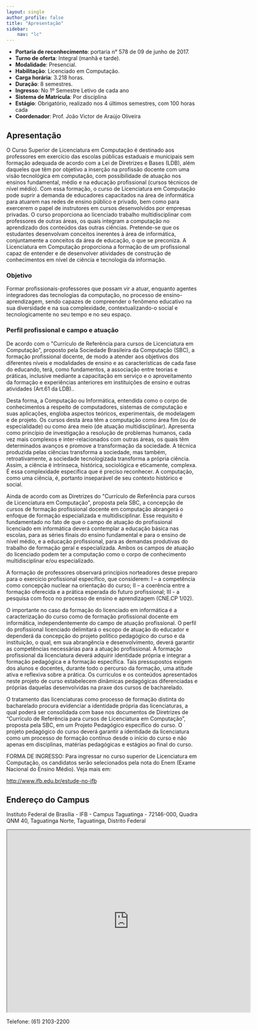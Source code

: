 ```yaml
---
layout: single
author_profile: false
title: "Apresentação"
sidebar:
    nav: "lc"
---
```


- **Portaria de reconhecimento**: portaria n° 578 de 09 de junho de 2017.
- **Turno de oferta**: Integral (manhã e tarde).
- **Modalidade**: Presencial.
- **Habilitação**: Licenciado em Computação.
- **Carga horária**: 3.218 horas.
- **Duração**: 8 semestres.
- **Ingresso**: No 1º Semestre Letivo de cada ano
- **Sistema de Matrícula**: Por disciplina
- **Estágio**: Obrigatório, realizado nos 4 últimos semestres, com 100 horas cada
- **Coordenador**: Prof. João Victor de Araújo Oliveira

## Apresentação 

O Curso Superior de Licenciatura em Computação é destinado aos professores em exercício das escolas públicas estaduais e municipais sem formação adequada de acordo com a Lei de Diretrizes e Bases (LDB), além daqueles que têm por objetivo a inserção na profissão docente com uma visão tecnológica em computação, com possibilidade de atuação nos ensinos fundamental, médio e na educação profissional (cursos técnicos de nível médio). Com essa formação, o curso de Licenciatura em Computação pode suprir a demanda de educadores capacitados na área de informática para atuarem nas redes de ensino público e privado, bem como para exercerem o papel de instrutores em cursos desenvolvidos por empresas privadas. O curso proporciona ao licenciado trabalho multidisciplinar com professores de outras áreas, os quais integram a computação no aprendizado dos conteúdos das outras ciências. Pretende-se que os estudantes desenvolvam conceitos inerentes à área de informática, conjuntamente a conceitos da área de educação, o que se preconiza. A Licenciatura em Computação proporciona a formação de um profissional capaz de entender e de desenvolver atividades de construção de conhecimentos em nível de ciência e tecnologia da informação.

### Objetivo ###

Formar profissionais-professores que possam vir a atuar, enquanto agentes integradores das tecnologias da computação, no processo de ensino-aprendizagem, sendo capazes de compreender o fenômeno educativo na sua diversidade e na sua complexidade, contextualizando-o social e tecnologicamente no seu tempo e no seu espaço.

### Perfil profissional e campo e atuação ###

De acordo com o "Currículo de Referência para cursos de Licenciatura em Computação", proposto pela Sociedade Brasileira da Computação (SBC), a formação profissional docente, de modo a atender aos objetivos dos diferentes níveis e modalidades de ensino e as características de cada fase do educando, terá, como fundamentos, a associação entre teorias e práticas, inclusive mediante a capacitação em serviço e o aproveitamento da formação e experiências anteriores em instituições de ensino e outras atividades (Art.61 da LDB)..

Desta forma, a Computação ou Informática, entendida como o corpo de conhecimentos a respeito de computadores, sistemas de computação e suas aplicações, engloba aspectos teóricos, experimentais, de modelagem e de projeto. Os cursos desta área têm a computação como área fim (ou de especialidade) ou como área meio (de atuação multidisciplinar). Apresenta como princípio de investigação a resolução de problemas humanos, cada vez mais complexos e inter-relacionados com outras áreas, os quais têm determinados avanços e promove a transformação da sociedade. A técnica produzida pelas ciências transforma a sociedade, mas também, retroativamente, a sociedade tecnologizada transforma a própria ciência. Assim, a ciência é intrínseca, histórica, sociológica e eticamente, complexa. É essa complexidade específica que é preciso reconhecer. A computação, como uma ciência, é, portanto inseparável de seu contexto histórico e social.

Ainda de acordo com as Diretrizes do "Currículo de Referência para cursos de Licenciatura em Computação", proposta pela SBC, a concepção de cursos de formação profissional docente em computação abrangerá o enfoque de formação especializada e multidisciplinar. Esse requisito é fundamentado no fato de que o campo de atuação do profissional licenciado em informática deverá contemplar a educação básica nas escolas, para as séries finais do ensino fundamental e para o ensino de nível médio, e a educação profissional, para as demandas produtivas do trabalho de formação geral e especializada. Ambos os campos de atuação do licenciado podem ter a computação como o corpo de conhecimento multidisciplinar e/ou especializado.

A formação de professores observará princípios norteadores desse preparo para o exercício profissional específico, que considerem: I – a competência como concepção nuclear na orientação do curso; II – a coerência entre a formação oferecida e a prática esperada do futuro profissional; III - a pesquisa com foco no processo de ensino e aprendizagem (CNE.CP 1/02).

O importante no caso da formação do licenciado em informática é a caracterização do curso como de formação profissional docente em informática, independentemente do campo de atuação profissional. O perfil do profissional licenciado delimitará o escopo de atuação do educador e dependerá da concepção do projeto político pedagógico do curso e da instituição, o qual, em sua abrangência e desenvolvimento, deverá garantir as competências necessárias para a atuação profissional. A formação profissional da licenciatura deverá adquirir identidade própria e integrar a formação pedagógica e a formação específica. Tais pressupostos exigem dos alunos e docentes, durante todo o percurso da formação, uma atitude ativa e reflexiva sobre a prática. Os currículos e os conteúdos apresentados neste projeto de curso estabelecem dinâmicas pedagógicas diferenciadas e próprias daquelas desenvolvidas na praxe dos cursos de bacharelado.

O tratamento das licenciaturas como processo de formação distinta do bacharelado procura evidenciar a identidade própria das licenciaturas, a qual poderá ser consolidada com base nos documentos de Diretrizes de “Currículo de Referência para cursos de Licenciatura em Computação”, proposta pela SBC, em um Projeto Pedagógico específico do curso. O projeto pedagógico do curso deverá garantir a identidade da licenciatura como um processo de formação contínuo desde o início do curso e não apenas em disciplinas, matérias pedagógicas e estágios ao final do curso.

FORMA DE INGRESSO: Para ingressar no curso superior de Licenciatura em Computação, os candidatos serão selecionados pela nota do Enem (Exame Nacional do Ensino Médio). Veja mais em:

http://www.ifb.edu.br/estude-no-ifb

 

## Endereço do Campus

Instituto Federal de Brasília - IFB - Campus Taguatinga - 72146-000, Quadra QNM 40, Taguatinga Norte, Taguatinga, Distrito Federal

<iframe src="https://www.google.com/maps/d/embed?mid=1R141gTm6WiVmN9k-LPbhGG3-Ids" width="640" height="480"></iframe>

Telefone: (61) 2103-2200